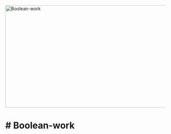 <img src="https://socialify.git.ci/SANEH2015/Boolean-work/image?language=1&owner=1&name=1&stargazers=1&theme=Light" alt="Boolean-work" width="640" height="320" />
<h1># Boolean-work</h1>
